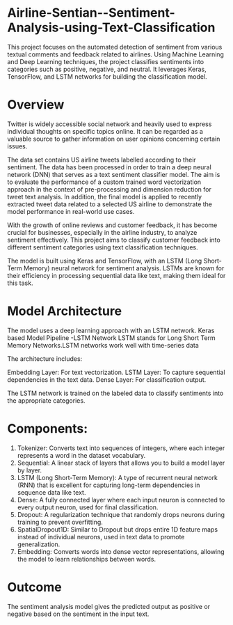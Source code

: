 # Airline-Sentian--Sentiment-Analysis-using-Text-Classification

This project focuses on the automated detection of sentiment from various textual comments and feedback related to airlines. Using Machine Learning and Deep Learning techniques, the project classifies sentiments into categories such as positive, negative, and neutral. It leverages Keras, TensorFlow, and LSTM networks for building the classification model.

# Overview 
Twitter is widely accessible social network and heavily used to express individual thoughts on specific topics online. It can be regarded as a valuable source to gather information on user opinions concerning certain issues. 

The data set contains US airline tweets labelled according to their sentiment. The data has been processed in order to train a deep neural network (DNN) that serves as a text sentiment classifier model. The aim is to evaluate the performance of a custom trained word vectorization approach in the context of pre-processing and dimension reduction for tweet text analysis. In addition, the final model is applied to recently extracted tweet data related to a selected US airline to demonstrate the model performance in real-world use cases.

With the growth of online reviews and customer feedback, it has become crucial for businesses, especially in the airline industry, to analyze sentiment effectively. This project aims to classify customer feedback into different sentiment categories using text classification techniques.

The model is built using Keras and TensorFlow, with an LSTM (Long Short-Term Memory) neural network for sentiment analysis. LSTMs are known for their efficiency in processing sequential data like text, making them ideal for this task.

# Model Architecture
The model uses a deep learning approach with an LSTM network. 
Keras based Model Pipeline -LSTM Network
LSTM stands for Long Short Term Memory Networks.LSTM networks work well with time-series data

The architecture includes:

Embedding Layer: For text vectorization.
LSTM Layer: To capture sequential dependencies in the text data.
Dense Layer: For classification output.

The LSTM network is trained on the labeled data to classify sentiments into the appropriate categories.


# Components: 
1. Tokenizer: Converts text into sequences of integers, where each integer represents a word in the dataset vocabulary.
2. Sequential: A linear stack of layers that allows you to build a model layer by layer.
3. LSTM (Long Short-Term Memory): A type of recurrent neural network (RNN) that is excellent for capturing long-term dependencies in sequence data like text.
4. Dense: A fully connected layer where each input neuron is connected to every output neuron, used for final classification.
5. Dropout: A regularization technique that randomly drops neurons during training to prevent overfitting.
6. SpatialDropout1D: Similar to Dropout but drops entire 1D feature maps instead of individual neurons, used in text data to promote generalization.
7. Embedding: Converts words into dense vector representations, allowing the model to learn relationships between words.

 

# Outcome
The sentiment analysis model gives the predicted output as positive or negative based on the sentiment in the input text.




